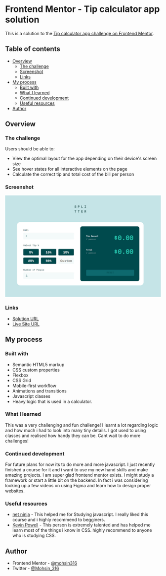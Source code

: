 # Frontend Mentor - Tip calculator app solution

This is a solution to the [Tip calculator app challenge on Frontend Mentor](https://www.frontendmentor.io/challenges/tip-calculator-app-ugJNGbJUX).

## Table of contents

- [Overview](#overview)
  - [The challenge](#the-challenge)
  - [Screenshot](#screenshot)
  - [Links](#links)
- [My process](#my-process)
  - [Built with](#built-with)
  - [What I learned](#what-i-learned)
  - [Continued development](#continued-development)
  - [Useful resources](#useful-resources)
- [Author](#author)

## Overview

### The challenge

Users should be able to:

- View the optimal layout for the app depending on their device's screen size
- See hover states for all interactive elements on the page
- Calculate the correct tip and total cost of the bill per person

### Screenshot

![](images/final-solution.jpg)

### Links

- [Solution URL](https://www.frontendmentor.io/solutions/tip-calculator-using-js-classes-transitions-and-more-ixDngHCRy)
- [Live Site URL](https://mohsin316.github.io/Tip-Calculator/)

## My process

### Built with

- Semantic HTML5 markup
- CSS custom properties
- Flexbox
- CSS Grid
- Mobile-first workflow
- Animations and transitions
- Javascript classes
- Heavy logic that is used in a calculator. 

### What I learned

This was a very challenging and fun challenge! I learnt a lot regarding logic and how much i had to look into many tiny details. I got used to using classes and realised how handy they can be. Cant wait to do more challenges! 

### Continued development

For future plans for now its to do more and more javascript. I just recently finished a course for it and i want to use my new hand skills and make amazing projects. I am super glad frontend mentor exists. I might study a framework or start a little bit on the backend. In fact i was considering looking up a few videos on using Figma and learn how to design proper websites.

### Useful resources

- [net ninja](https://netninja.dev/courses) - This helped me for Studying javascript. I really liked this course and i highly recommend to begginers.
- [Kevin Powell](https://www.youtube.com/kepowob) - This person is extremely talented and has helped me learn most of the things i know in CSS. highly recommend to anyone who is studying CSS.

## Author

- Frontend Mentor - [@mohsin316](https://www.frontendmentor.io/profile/mohsin316)
- Twitter - [@Mohsin_316](https://twitter.com/Mohsin_316)
